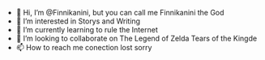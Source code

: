 - 👋 Hi, I’m @Finnikanini, but you can call me Finnikanini the God
- 👀 I’m interested in Storys and Writing
- 🌱 I’m currently learning to rule the Internet 
- 💞️ I’m looking to collaborate on The Legend of Zelda Tears of the Kingde
- 📫 How to reach me conection lost sorry

<!---
Finnikanini/Finnikanini is a ✨ special ✨ repository because its `README.md` (this file) appears on your GitHub profile.
You can click the Preview link to take a look at your changes.
--->
